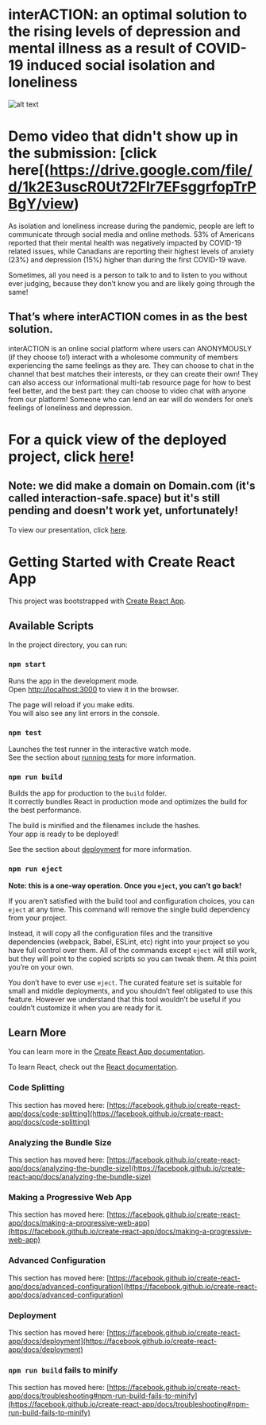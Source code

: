 # interACTION: an optimal solution to the rising levels of depression and mental illness as a result of COVID-19 induced social isolation and loneliness

![alt text](https://cdn.discordapp.com/attachments/803798366462279711/805136887777067039/interAction_1.png)

# Demo video that didn't show up in the submission: [click here[(https://drive.google.com/file/d/1k2E3uscR0Ut72Flr7EFsggrfopTrPBgY/view)

As isolation and loneliness increase during the pandemic, people are left to communicate through social media and online methods. 53% of Americans reported that their mental health was negatively impacted by COVID-19 related issues, while Canadians are reporting their highest levels of anxiety (23%) and depression (15%) higher than during the first COVID-19 wave.

Sometimes, all you need is a person to talk to and to listen to you without ever judging, because they don’t know you and are likely going through the same! 
## That’s where interACTION comes in as the best solution.

interACTION is an online social platform where users can ANONYMOUSLY (if they choose to!) interact with a wholesome community of members experiencing the same feelings as they are. They can choose to chat in the channel that best matches their interests, or they can create their own! They can also access our informational multi-tab resource page for how to best feel better, and the best part: they can choose to video chat with anyone from our platform! Someone who can lend an ear will do wonders for one’s feelings of loneliness and depression.


# For a quick view of the deployed project, click [here](https://interactivess.web.app)!
## Note: we did make a domain on Domain.com (it's called interaction-safe.space) but it's still pending and doesn't work yet, unfortunately!

To view our presentation, click [here](https://docs.google.com/presentation/d/1vx8Hra_Yjj0-e3353ODy9cHGj9mOgD3iTxr1EXVP-gM/edit#slide=id.gb9b60f1225_0_55).



# Getting Started with Create React App

This project was bootstrapped with [Create React App](https://github.com/facebook/create-react-app).

## Available Scripts

In the project directory, you can run:

### `npm start`

Runs the app in the development mode.\
Open [http://localhost:3000](http://localhost:3000) to view it in the browser.

The page will reload if you make edits.\
You will also see any lint errors in the console.

### `npm test`

Launches the test runner in the interactive watch mode.\
See the section about [running tests](https://facebook.github.io/create-react-app/docs/running-tests) for more information.

### `npm run build`

Builds the app for production to the `build` folder.\
It correctly bundles React in production mode and optimizes the build for the best performance.

The build is minified and the filenames include the hashes.\
Your app is ready to be deployed!

See the section about [deployment](https://facebook.github.io/create-react-app/docs/deployment) for more information.

### `npm run eject`

**Note: this is a one-way operation. Once you `eject`, you can’t go back!**

If you aren’t satisfied with the build tool and configuration choices, you can `eject` at any time. This command will remove the single build dependency from your project.

Instead, it will copy all the configuration files and the transitive dependencies (webpack, Babel, ESLint, etc) right into your project so you have full control over them. All of the commands except `eject` will still work, but they will point to the copied scripts so you can tweak them. At this point you’re on your own.

You don’t have to ever use `eject`. The curated feature set is suitable for small and middle deployments, and you shouldn’t feel obligated to use this feature. However we understand that this tool wouldn’t be useful if you couldn’t customize it when you are ready for it.

## Learn More

You can learn more in the [Create React App documentation](https://facebook.github.io/create-react-app/docs/getting-started).

To learn React, check out the [React documentation](https://reactjs.org/).

### Code Splitting

This section has moved here: [https://facebook.github.io/create-react-app/docs/code-splitting](https://facebook.github.io/create-react-app/docs/code-splitting)

### Analyzing the Bundle Size

This section has moved here: [https://facebook.github.io/create-react-app/docs/analyzing-the-bundle-size](https://facebook.github.io/create-react-app/docs/analyzing-the-bundle-size)

### Making a Progressive Web App

This section has moved here: [https://facebook.github.io/create-react-app/docs/making-a-progressive-web-app](https://facebook.github.io/create-react-app/docs/making-a-progressive-web-app)

### Advanced Configuration

This section has moved here: [https://facebook.github.io/create-react-app/docs/advanced-configuration](https://facebook.github.io/create-react-app/docs/advanced-configuration)

### Deployment

This section has moved here: [https://facebook.github.io/create-react-app/docs/deployment](https://facebook.github.io/create-react-app/docs/deployment)

### `npm run build` fails to minify

This section has moved here: [https://facebook.github.io/create-react-app/docs/troubleshooting#npm-run-build-fails-to-minify](https://facebook.github.io/create-react-app/docs/troubleshooting#npm-run-build-fails-to-minify)
